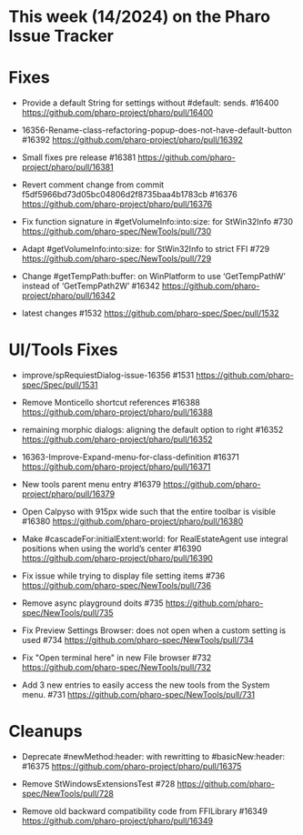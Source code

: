 # This week (14/2024) on the Pharo Issue Tracker


# Fixes


- Provide a default String for settings without #default: sends. #16400
	https://github.com/pharo-project/pharo/pull/16400
	
- 16356-Rename-class-refactoring-popup-does-not-have-default-button #16392
	https://github.com/pharo-project/pharo/pull/16392

- Small fixes pre release #16381
	https://github.com/pharo-project/pharo/pull/16381

- Revert comment change from commit f5df5966bd73d05bc04806d2f8735baa4b1783cb #16376
	https://github.com/pharo-project/pharo/pull/16376
	
- Fix function signature in #getVolumeInfo:into:size: for StWin32Info #730
	https://github.com/pharo-spec/NewTools/pull/730
	
- Adapt #getVolumeInfo:into:size: for StWin32Info to strict FFI #729
	https://github.com/pharo-spec/NewTools/pull/729
	
- Change #getTempPath:buffer: on WinPlatform to use ‘GetTempPathW’ instead of ‘GetTempPath2W’ #16342
	https://github.com/pharo-project/pharo/pull/16342
	
- latest changes #1532
	https://github.com/pharo-spec/Spec/pull/1532
	

# UI/Tools Fixes

- improve/spRequiestDialog-issue-16356 #1531
	https://github.com/pharo-spec/Spec/pull/1531

- Remove Monticello shortcut references #16388
	https://github.com/pharo-project/pharo/pull/16388
	
- remaining morphic dialogs: aligning the default option to right #16352
	https://github.com/pharo-project/pharo/pull/16352

- 16363-Improve-Expand-menu-for-class-definition #16371
	https://github.com/pharo-project/pharo/pull/16371
	
- New tools parent menu entry #16379
	https://github.com/pharo-project/pharo/pull/16379	
	
- Open Calpyso with 915px wide such that the entire toolbar is visible #16380
	https://github.com/pharo-project/pharo/pull/16380

- Make #cascadeFor:initialExtent:world: for RealEstateAgent use integral positions when using the world’s center #16390
	https://github.com/pharo-project/pharo/pull/16390
	
- Fix issue while trying to display file setting items #736
	https://github.com/pharo-spec/NewTools/pull/736
	
- Remove async playground doits #735
	https://github.com/pharo-spec/NewTools/pull/735
	
- Fix Preview Settings Browser: does not open when a custom setting is used #734
	https://github.com/pharo-spec/NewTools/pull/734
	
- Fix "Open terminal here" in new File browser #732
	https://github.com/pharo-spec/NewTools/pull/732
	
- Add 3 new entries to easily access the new tools from the System menu. #731
	https://github.com/pharo-spec/NewTools/pull/731
	
# Cleanups

- Deprecate #newMethod:header: with rewritting to #basicNew:header: #16375
	https://github.com/pharo-project/pharo/pull/16375
	
- Remove StWindowsExtensionsTest #728
	https://github.com/pharo-spec/NewTools/pull/728
	
- Remove old backward compatibility code from FFILibrary #16349
	https://github.com/pharo-project/pharo/pull/16349

